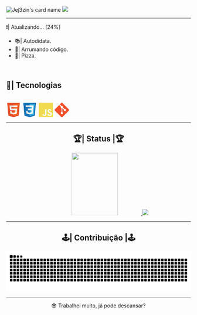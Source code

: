 <!-- H E A D E R -->
![Jej3zin's card name](https://cardivo.vercel.app/api?name=jej3zin&description=Hey%,%20i%27m%20a%20front%20end%20web%20developer%20&image=https://avatars.githubusercontent.com/u/127148233?v=4&backgroundColor=%23202020&iconColor=%23aeaeae&fontColor=%23dddddd&github=jej3zin&pattern=fourPointStars&colorPattern=%236b6b6b)
<a href="https://jej3zin-portfolio.netlify.app/" target="_blank"><img src="https://img.shields.io/badge/Portfolio-%23000000.svg?style=for-the-badge&logo=firefox&logoColor=#FF7139" target="_blank"></a>
<hr>
<p>❗| Atualizando... [24%]</p>
<ul>
  <li>📚| Autodidata.</li>
  <li>🔧| Arrumando código.</li>
  <li>🍕| Pizza.</li>
</ul>
<br>
<div>
  <!-- <a href="https://www.youtube.com/@jej3zin" target="_blank"><img src="https://img.shields.io/badge/YouTube-FF0000?style=for-the-badge&logo=youtube&logoColor=white" target="_blank"></a>
  <a href="https://instagram.com/jej3zin" target="_blank"><img src="https://img.shields.io/badge/-Instagram-%23E4405F?style=for-the-badge&logo=instagram&logoColor=white" target="_blank"></a> -->
  
</div>

<!-- M A I N-->
  
  <!-- <img align="center" width="100%" src="https://github.com/jej3zin/Jej3zin/blob/jej3zin-patch-4/Banner_Github-profile.png"> -->

  <!-- N A V -->
<div aligs="center">
  <h2>🔧| Tecnologias</h2>
  <br>
  <img align="center" alt="HTML" height="40" width="40" src="https://raw.githubusercontent.com/devicons/devicon/master/icons/html5/html5-original.svg">
  <img align="center" alt="CSS" height="40" width="40" src="https://raw.githubusercontent.com/devicons/devicon/master/icons/css3/css3-original.svg">
  <img align="center" alt="JS" height="40" width="40" src="https://raw.githubusercontent.com/devicons/devicon/master/icons/javascript/javascript-plain.svg">
  <img align="center" alt="JS" height="40" width="40" src="https://raw.githubusercontent.com/devicons/devicon/master/icons/git/git-plain.svg">
  <!--
  <img align="center" alt="React" height="30" width="40" src="https://raw.githubusercontent.com/devicons/devicon/master/icons/react/react-original.svg">
  <img align="center" alt="NodeJS" height="30" width="40" src="https://cdn.worldvectorlogo.com/logos/nodejs-icon.svg">
  <img align="center" alt="Python" height="30" width="40" src="https://raw.githubusercontent.com/devicons/devicon/master/icons/python/python-original.svg">
  <img align="center" alt="Wa-Jest" height="30" width="40" src="https://cdn.jsdelivr.net/gh/devicons/devicon/icons/jest/jest-plain.svg">
  -->
</div>

  <hr>
</div>

<div align="center" width="100%">
  <h2>🏆| Status |🏆</h2>

  <a href="https://github.com/jej3zin">
    <img height="170em" width="50%" src="https://github-readme-stats.vercel.app/api?username=jej3zin&count_private=true&include_all_commits=true&show_icons=true&theme=midnight-purple&hide_border=false&show_owner=true"/>
    <img height="170em" wdith="50%" src="https://github-readme-stats.vercel.app/api/top-langs/?username=jej3zin&theme=midnight-purple&hide_border=false&&layout=compact"/>
  </a>
  <hr>
</div>

<!-- F O O T E R -->
<div align="center">
  <h2>🕹️| Contribuição |🕹️</h2>
  <!--![Snake animation](https://github.com/jej3zin/jej3zin/blob/output/github-contribution-grid-snake.svg) -->
  <img align="center" alt="snake eating my contributions" src="https://raw.githubusercontent.com/jej3zin/jej3zin/output/github-contribution-grid-snake-dark.svg" width="1000" />
  <hr>
</div>

<div align="center">
  <p>😎 Trabalhei muito, já pode descansar?</p>
</div>
